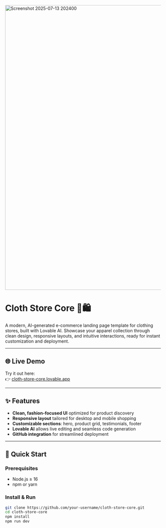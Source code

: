 <img width="1914" height="919" alt="Screenshot 2025-07-13 202400" src="https://github.com/user-attachments/assets/bb7baa1e-a10f-4211-a081-f6c6ff422306" />

# Cloth Store Core 👕🛍️

A modern, AI-generated e-commerce landing page template for clothing stores, built with Lovable AI. Showcase your apparel collection through clean design, responsive layouts, and intuitive interactions, ready for instant customization and deployment.

---

## 🌐 Live Demo

Try it out here:  
👉 [cloth-store-core.lovable.app](https://cloth-store-core.lovable.app/)

---

## ✨ Features

- **Clean, fashion-focused UI** optimized for product discovery  
- **Responsive layout** tailored for desktop and mobile shopping  
- **Customizable sections**: hero, product grid, testimonials, footer  
- **Lovable AI** allows live editing and seamless code generation  
- **GitHub integration** for streamlined deployment

---

## 🚀 Quick Start

### Prerequisites

- Node.js ≥ 16  
- npm or yarn

### Install & Run

```bash
git clone https://github.com/your-username/cloth-store-core.git
cd cloth-store-core
npm install
npm run dev
